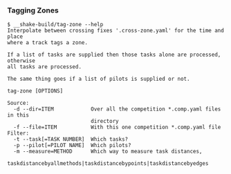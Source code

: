 ### Tagging Zones

    $ __shake-build/tag-zone --help
    Interpolate between crossing fixes '.cross-zone.yaml' for the time and place
    where a track tags a zone.

    If a list of tasks are supplied then those tasks alone are processed, otherwise
    all tasks are processed.

    The same thing goes if a list of pilots is supplied or not.

    tag-zone [OPTIONS]

    Source:
      -d --dir=ITEM            Over all the competition *.comp.yaml files in this
                               directory
      -f --file=ITEM           With this one competition *.comp.yaml file
    Filter:
      -t --task[=TASK NUMBER]  Which tasks?
      -p --pilot[=PILOT NAME]  Which pilots?
      -m --measure=METHOD      Which way to measure task distances,
                               taskdistancebyallmethods|taskdistancebypoints|taskdistancebyedges
